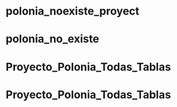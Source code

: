 # polonia_noexiste_proyect
# polonia_no_existe
# Proyecto_Polonia_Todas_Tablas
# Proyecto_Polonia_Todas_Tablas

